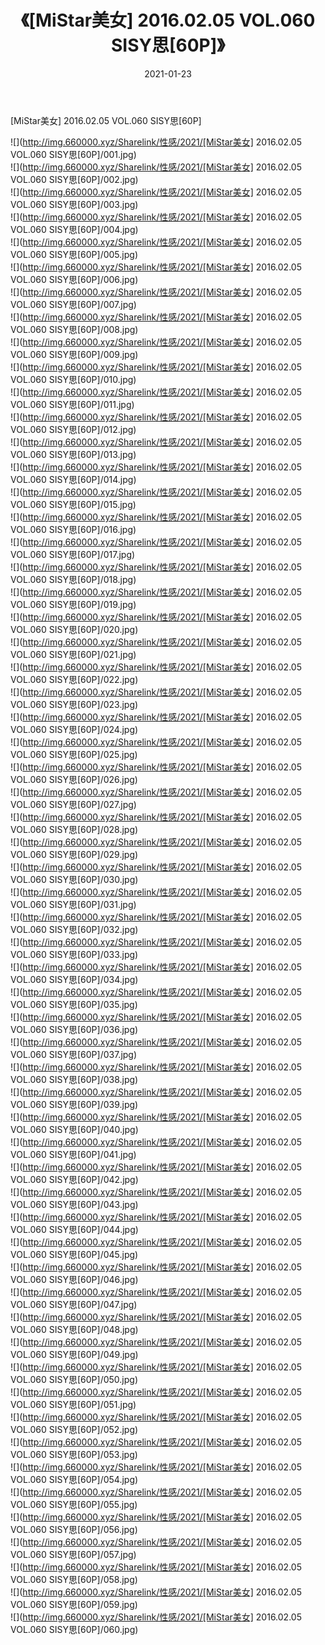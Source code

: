 ﻿---
layout: post
title:  《[MiStar美女] 2016.02.05 VOL.060 SISY思[60P]》
date:   2021-01-23
img: http://img.660000.xyz/Sharelink/性感/2021/[MiStar美女] 2016.02.05 VOL.060 SISY思[60P]/000.jpg
categories: [美女, 清纯, 唯美]
---

[MiStar美女] 2016.02.05 VOL.060 SISY思[60P]

  ![](http://img.660000.xyz/Sharelink/性感/2021/[MiStar美女] 2016.02.05 VOL.060 SISY思[60P]/001.jpg) <br> ![](http://img.660000.xyz/Sharelink/性感/2021/[MiStar美女] 2016.02.05 VOL.060 SISY思[60P]/002.jpg) <br> ![](http://img.660000.xyz/Sharelink/性感/2021/[MiStar美女] 2016.02.05 VOL.060 SISY思[60P]/003.jpg) <br> ![](http://img.660000.xyz/Sharelink/性感/2021/[MiStar美女] 2016.02.05 VOL.060 SISY思[60P]/004.jpg) <br> ![](http://img.660000.xyz/Sharelink/性感/2021/[MiStar美女] 2016.02.05 VOL.060 SISY思[60P]/005.jpg) <br> ![](http://img.660000.xyz/Sharelink/性感/2021/[MiStar美女] 2016.02.05 VOL.060 SISY思[60P]/006.jpg) <br> ![](http://img.660000.xyz/Sharelink/性感/2021/[MiStar美女] 2016.02.05 VOL.060 SISY思[60P]/007.jpg) <br> ![](http://img.660000.xyz/Sharelink/性感/2021/[MiStar美女] 2016.02.05 VOL.060 SISY思[60P]/008.jpg) <br> ![](http://img.660000.xyz/Sharelink/性感/2021/[MiStar美女] 2016.02.05 VOL.060 SISY思[60P]/009.jpg) <br> ![](http://img.660000.xyz/Sharelink/性感/2021/[MiStar美女] 2016.02.05 VOL.060 SISY思[60P]/010.jpg) <br> ![](http://img.660000.xyz/Sharelink/性感/2021/[MiStar美女] 2016.02.05 VOL.060 SISY思[60P]/011.jpg) <br> ![](http://img.660000.xyz/Sharelink/性感/2021/[MiStar美女] 2016.02.05 VOL.060 SISY思[60P]/012.jpg) <br> ![](http://img.660000.xyz/Sharelink/性感/2021/[MiStar美女] 2016.02.05 VOL.060 SISY思[60P]/013.jpg) <br> ![](http://img.660000.xyz/Sharelink/性感/2021/[MiStar美女] 2016.02.05 VOL.060 SISY思[60P]/014.jpg) <br> ![](http://img.660000.xyz/Sharelink/性感/2021/[MiStar美女] 2016.02.05 VOL.060 SISY思[60P]/015.jpg) <br> ![](http://img.660000.xyz/Sharelink/性感/2021/[MiStar美女] 2016.02.05 VOL.060 SISY思[60P]/016.jpg) <br> ![](http://img.660000.xyz/Sharelink/性感/2021/[MiStar美女] 2016.02.05 VOL.060 SISY思[60P]/017.jpg) <br> ![](http://img.660000.xyz/Sharelink/性感/2021/[MiStar美女] 2016.02.05 VOL.060 SISY思[60P]/018.jpg) <br> ![](http://img.660000.xyz/Sharelink/性感/2021/[MiStar美女] 2016.02.05 VOL.060 SISY思[60P]/019.jpg) <br> ![](http://img.660000.xyz/Sharelink/性感/2021/[MiStar美女] 2016.02.05 VOL.060 SISY思[60P]/020.jpg) <br> ![](http://img.660000.xyz/Sharelink/性感/2021/[MiStar美女] 2016.02.05 VOL.060 SISY思[60P]/021.jpg) <br> ![](http://img.660000.xyz/Sharelink/性感/2021/[MiStar美女] 2016.02.05 VOL.060 SISY思[60P]/022.jpg) <br> ![](http://img.660000.xyz/Sharelink/性感/2021/[MiStar美女] 2016.02.05 VOL.060 SISY思[60P]/023.jpg) <br> ![](http://img.660000.xyz/Sharelink/性感/2021/[MiStar美女] 2016.02.05 VOL.060 SISY思[60P]/024.jpg) <br> ![](http://img.660000.xyz/Sharelink/性感/2021/[MiStar美女] 2016.02.05 VOL.060 SISY思[60P]/025.jpg) <br> ![](http://img.660000.xyz/Sharelink/性感/2021/[MiStar美女] 2016.02.05 VOL.060 SISY思[60P]/026.jpg) <br> ![](http://img.660000.xyz/Sharelink/性感/2021/[MiStar美女] 2016.02.05 VOL.060 SISY思[60P]/027.jpg) <br> ![](http://img.660000.xyz/Sharelink/性感/2021/[MiStar美女] 2016.02.05 VOL.060 SISY思[60P]/028.jpg) <br> ![](http://img.660000.xyz/Sharelink/性感/2021/[MiStar美女] 2016.02.05 VOL.060 SISY思[60P]/029.jpg) <br> ![](http://img.660000.xyz/Sharelink/性感/2021/[MiStar美女] 2016.02.05 VOL.060 SISY思[60P]/030.jpg) <br> ![](http://img.660000.xyz/Sharelink/性感/2021/[MiStar美女] 2016.02.05 VOL.060 SISY思[60P]/031.jpg) <br> ![](http://img.660000.xyz/Sharelink/性感/2021/[MiStar美女] 2016.02.05 VOL.060 SISY思[60P]/032.jpg) <br> ![](http://img.660000.xyz/Sharelink/性感/2021/[MiStar美女] 2016.02.05 VOL.060 SISY思[60P]/033.jpg) <br> ![](http://img.660000.xyz/Sharelink/性感/2021/[MiStar美女] 2016.02.05 VOL.060 SISY思[60P]/034.jpg) <br> ![](http://img.660000.xyz/Sharelink/性感/2021/[MiStar美女] 2016.02.05 VOL.060 SISY思[60P]/035.jpg) <br> ![](http://img.660000.xyz/Sharelink/性感/2021/[MiStar美女] 2016.02.05 VOL.060 SISY思[60P]/036.jpg) <br> ![](http://img.660000.xyz/Sharelink/性感/2021/[MiStar美女] 2016.02.05 VOL.060 SISY思[60P]/037.jpg) <br> ![](http://img.660000.xyz/Sharelink/性感/2021/[MiStar美女] 2016.02.05 VOL.060 SISY思[60P]/038.jpg) <br> ![](http://img.660000.xyz/Sharelink/性感/2021/[MiStar美女] 2016.02.05 VOL.060 SISY思[60P]/039.jpg) <br> ![](http://img.660000.xyz/Sharelink/性感/2021/[MiStar美女] 2016.02.05 VOL.060 SISY思[60P]/040.jpg) <br> ![](http://img.660000.xyz/Sharelink/性感/2021/[MiStar美女] 2016.02.05 VOL.060 SISY思[60P]/041.jpg) <br> ![](http://img.660000.xyz/Sharelink/性感/2021/[MiStar美女] 2016.02.05 VOL.060 SISY思[60P]/042.jpg) <br> ![](http://img.660000.xyz/Sharelink/性感/2021/[MiStar美女] 2016.02.05 VOL.060 SISY思[60P]/043.jpg) <br> ![](http://img.660000.xyz/Sharelink/性感/2021/[MiStar美女] 2016.02.05 VOL.060 SISY思[60P]/044.jpg) <br> ![](http://img.660000.xyz/Sharelink/性感/2021/[MiStar美女] 2016.02.05 VOL.060 SISY思[60P]/045.jpg) <br> ![](http://img.660000.xyz/Sharelink/性感/2021/[MiStar美女] 2016.02.05 VOL.060 SISY思[60P]/046.jpg) <br> ![](http://img.660000.xyz/Sharelink/性感/2021/[MiStar美女] 2016.02.05 VOL.060 SISY思[60P]/047.jpg) <br> ![](http://img.660000.xyz/Sharelink/性感/2021/[MiStar美女] 2016.02.05 VOL.060 SISY思[60P]/048.jpg) <br> ![](http://img.660000.xyz/Sharelink/性感/2021/[MiStar美女] 2016.02.05 VOL.060 SISY思[60P]/049.jpg) <br> ![](http://img.660000.xyz/Sharelink/性感/2021/[MiStar美女] 2016.02.05 VOL.060 SISY思[60P]/050.jpg) <br> ![](http://img.660000.xyz/Sharelink/性感/2021/[MiStar美女] 2016.02.05 VOL.060 SISY思[60P]/051.jpg) <br> ![](http://img.660000.xyz/Sharelink/性感/2021/[MiStar美女] 2016.02.05 VOL.060 SISY思[60P]/052.jpg) <br> ![](http://img.660000.xyz/Sharelink/性感/2021/[MiStar美女] 2016.02.05 VOL.060 SISY思[60P]/053.jpg) <br> ![](http://img.660000.xyz/Sharelink/性感/2021/[MiStar美女] 2016.02.05 VOL.060 SISY思[60P]/054.jpg) <br> ![](http://img.660000.xyz/Sharelink/性感/2021/[MiStar美女] 2016.02.05 VOL.060 SISY思[60P]/055.jpg) <br> ![](http://img.660000.xyz/Sharelink/性感/2021/[MiStar美女] 2016.02.05 VOL.060 SISY思[60P]/056.jpg) <br> ![](http://img.660000.xyz/Sharelink/性感/2021/[MiStar美女] 2016.02.05 VOL.060 SISY思[60P]/057.jpg) <br> ![](http://img.660000.xyz/Sharelink/性感/2021/[MiStar美女] 2016.02.05 VOL.060 SISY思[60P]/058.jpg) <br> ![](http://img.660000.xyz/Sharelink/性感/2021/[MiStar美女] 2016.02.05 VOL.060 SISY思[60P]/059.jpg) <br> ![](http://img.660000.xyz/Sharelink/性感/2021/[MiStar美女] 2016.02.05 VOL.060 SISY思[60P]/060.jpg) <br>